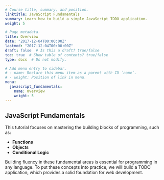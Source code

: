 ```yaml
---
# Course title, summary, and position.
linktitle: JavaScript Fundamentals
summary: Learn how to build a simple JavaScript TODO application.
weight: 5

# Page metadata.
title: Overview
date: "2017-12-04T00:00:00Z"
lastmod: "2017-12-04T00:00:00Z"
draft: false  # Is this a draft? true/false
toc: true  # Show table of contents? true/false
type: docs  # Do not modify.

# Add menu entry to sidebar.
# - name: Declare this menu item as a parent with ID `name`.
# - weight: Position of link in menu.
menu:
  javascript_fundamentals:
    name: Overview
    weight: 5
---
```


## JavaScript Fundamentals

This tutorial focuses on mastering the building blocks of programming, such as:

* **Functions**
* **Objects**
* **Conditional Logic**

Building fluency in these fundamental areas is essential for programming in any language. To put these concepts into practice, we will build a TODO application, which provides a solid foundation for web development.
